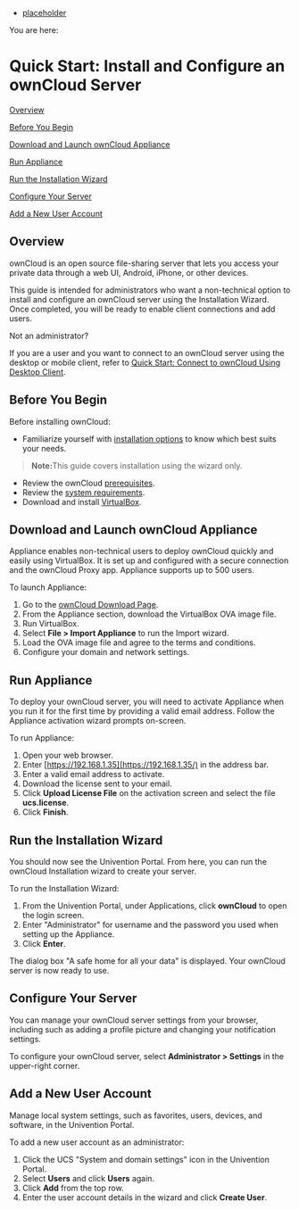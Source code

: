 * [placeholder]()



You are here:

# Quick Start: Install and Configure an ownCloud Server

[Overview](#overview)

[Before You Begin](#before)

[Download and Launch ownCloud Appliance](#downloa)

[Run Appliance](#run)

[Run the Installation Wizard](#run2)

[Configure Your Server](#configur)

[Add a New User Account](#add)

## Overview

ownCloud is an open source file-sharing server that lets you access your private data through a web UI, Android, iPhone, or other devices.

This guide is intended for administrators who want a non-technical option to install and configure an ownCloud server using the Installation Wizard. Once completed, you will be ready to enable client connections and add users.

Not an administrator?

If you are a user and you want to connect to an ownCloud server using the desktop or mobile client, refer to [Quick Start: Connect to ownCloud Using Desktop Client](quick_user.htm).

## Before You Begin

Before installing ownCloud:

* Familiarize yourself with [installation options](https://doc.owncloud.org/server/10.1/admin_manual/installation/index.html) to know which best suits your needs.

> <b>Note:</b>This guide covers installation using the wizard only.

* Review the ownCloud [prerequisites](https://doc.owncloud.org/server/10.1/admin_manual/installation/manual_installation.html#prerequisites).
* Review the [system requirements](https://doc.owncloud.org/server/10.1/admin_manual/installation/system_requirements.html).
* Download and install [VirtualBox](https://www.virtualbox.org/wiki/Downloads).

## Download and Launch ownCloud Appliance

Appliance enables non-technical users to deploy ownCloud quickly and easily using VirtualBox. It is set up and configured with a secure connection and the ownCloud Proxy app. Appliance supports up to 500 users.

To launch Appliance:

1. Go to the [ownCloud Download Page](https://owncloud.org/download/).
2. From the Appliance section, download the VirtualBox OVA image file.
3. Run VirtualBox.
4. Select <b>File > Import Appliance</b> to run the Import wizard.
5. Load the OVA image file and agree to the terms and conditions.
6. Configure your domain and network settings.

## Run Appliance

To deploy your ownCloud server, you will need to activate Appliance when you run it for the first time by providing a valid email address. Follow the Appliance activation wizard prompts on-screen.

To run Appliance:

1. Open your web browser.
2. Enter [https://192.168.1.35](https://192.168.1.35/) in the address bar.
3. Enter a valid email address to activate.
4. Download the license sent to your email.
5. Click <b>Upload License File</b> on the activation screen and select the file <b>ucs.license</b>.
6. Click <b>Finish</b>.

## Run the Installation Wizard

You should now see the Univention Portal. From here, you can run the ownCloud Installation wizard to create your server.

To run the Installation Wizard:

1. From the Univention Portal, under Applications, click <b>ownCloud</b> to open the login screen.
2. Enter "Administrator" for username and the password you used when setting up the Appliance.
3. Click <b>Enter</b>.

The dialog box "A safe home for all your data" is displayed. Your ownCloud server is now ready to use.

## Configure Your Server

You can manage your ownCloud server settings from your browser, including such as adding a profile picture and changing your notification settings.

To configure your ownCloud server, select <b>Administrator > Settings</b> in the upper-right corner.

## Add a New User Account

Manage local system settings, such as favorites, users, devices, and software, in the Univention Portal.

To add a new user account as an administrator:

1. Click the UCS "System and domain settings" icon in the Univention Portal.
2. Select <b>Users</b> and click <b>Users</b> again.
3. Click <b>Add</b> from the top row.
4. Enter the user account details in the wizard and click <b>Create User</b>.

